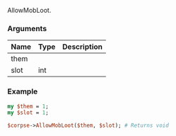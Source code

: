 AllowMobLoot.
### Arguments
**Name**|**Type**|**Description**
:---|:---|:---
them||
slot|int|

### Example

```perl
my $them = 1;
my $slot = 1;

$corpse->AllowMobLoot($them, $slot); # Returns void
```